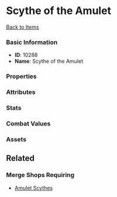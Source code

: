 # Scythe of the Amulet

<no description available>

[Back to Items](../items.md)

### Basic Information

- **ID**: 10288
- **Name**: Scythe of the Amulet

### Properties


### Attributes


### Stats


### Combat Values


### Assets


## Related

### Merge Shops Requiring

- [Amulet Scythes](../merge-shops/146-amulet-scythes.md)


